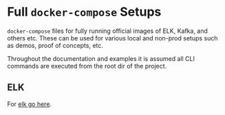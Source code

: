 # Full ```docker-compose``` Setups

```docker-compose``` files for fully running official images of ELK, Kafka, and others etc. These can be used for various
local and non-prod setups such as demos, proof of concepts, etc.

Throughout the documentation and examples it is assumed all CLI commands are executed from the root dir of the project.

## ELK

For [elk go here](elk/README.md).
